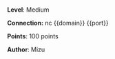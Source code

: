 

<br>

**Level**: Medium

**Connection:** nc {{domain}} {{port}}

**Points**: 100 points

**Author**: Mizu
